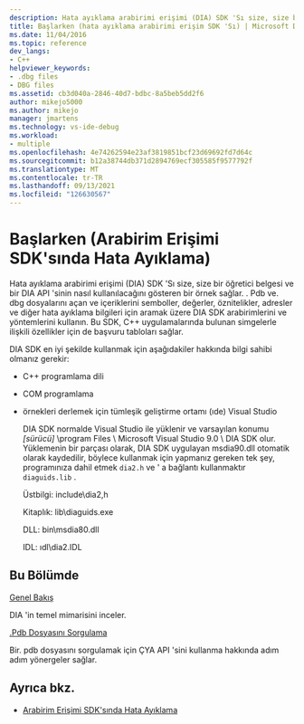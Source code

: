 ```yaml
---
description: Hata ayıklama arabirimi erişimi (DIA) SDK 'Sı size, size bir öğretici belgesi ve bir DIA API 'sinin nasıl kullanılacağını gösteren bir örnek sağlar.
title: Başlarken (hata ayıklama arabirimi erişim SDK 'Sı) | Microsoft Docs
ms.date: 11/04/2016
ms.topic: reference
dev_langs:
- C++
helpviewer_keywords:
- .dbg files
- DBG files
ms.assetid: cb3d040a-2846-40d7-bdbc-8a5beb5dd2f6
author: mikejo5000
ms.author: mikejo
manager: jmartens
ms.technology: vs-ide-debug
ms.workload:
- multiple
ms.openlocfilehash: 4e74262594e23af3819851bcf23d69692fd7d64c
ms.sourcegitcommit: b12a38744db371d2894769ecf305585f9577792f
ms.translationtype: MT
ms.contentlocale: tr-TR
ms.lasthandoff: 09/13/2021
ms.locfileid: "126630567"
---
```

# <a name="getting-started-debug-interface-access-sdk"></a>Başlarken (Arabirim Erişimi SDK'sında Hata Ayıklama)
Hata ayıklama arabirimi erişimi (DIA) SDK 'Sı size, size bir öğretici belgesi ve bir DIA API 'sinin nasıl kullanılacağını gösteren bir örnek sağlar. . Pdb ve. dbg dosyalarını açan ve içeriklerini semboller, değerler, öznitelikler, adresler ve diğer hata ayıklama bilgileri için aramak üzere DIA SDK arabirimlerini ve yöntemlerini kullanın. Bu SDK, C++ uygulamalarında bulunan simgelerle ilişkili özellikler için de başvuru tabloları sağlar.

 DIA SDK en iyi şekilde kullanmak için aşağıdakiler hakkında bilgi sahibi olmanız gerekir:

- C++ programlama dili

- COM programlama

- örnekleri derlemek için tümleşik geliştirme ortamı (ıde) Visual Studio

  DIA SDK normalde Visual Studio ile yüklenir ve varsayılan konumu *[sürücü]* \program Files \ Microsoft Visual Studio 9.0 \ DIA SDK olur. Yüklemenin bir parçası olarak, DIA SDK uygulayan msdia90.dll otomatik olarak kaydedilir, böylece kullanmak için yapmanız gereken tek şey, programınıza dahil etmek `dia2.h` ve ' a bağlantı kullanmaktır `diaguids.lib` .

  Üstbilgi: include\dia2,h

  Kitaplık: lib\diaguids.exe

  DLL: bin\msdia80.dll

  IDL: ıdl\dia2.IDL

## <a name="in-this-section"></a>Bu Bölümde

[Genel Bakış](../../debugger/debug-interface-access/overview-debug-interface-access-sdk.md)

DIA 'in temel mimarisini inceler.

[.Pdb Dosyasını Sorgulama](../../debugger/debug-interface-access/querying-the-dot-pdb-file.md)

Bir. pdb dosyasını sorgulamak için ÇYA API 'sini kullanma hakkında adım adım yönergeler sağlar.

## <a name="see-also"></a>Ayrıca bkz.

- [Arabirim Erişimi SDK'sında Hata Ayıklama](../../debugger/debug-interface-access/debug-interface-access-sdk.md)
